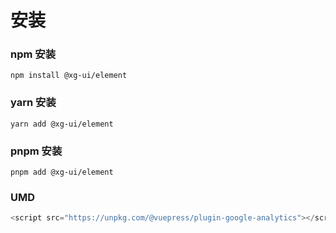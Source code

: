 # 安装

### npm 安装

```shell
npm install @xg-ui/element
```

### yarn 安装

```shell
yarn add @xg-ui/element
```
### pnpm 安装

```shell
pnpm add @xg-ui/element
```

### UMD
```js
<script src="https://unpkg.com/@vuepress/plugin-google-analytics"></script>
```

